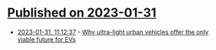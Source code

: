 # [Published on 2023-01-31](index.md)

* [2023-01-31, 11:12:37](https://news.ycombinator.com/item?id=34593748) - [Why ultra-light urban vehicles offer the only viable future for EVs](https://www.maddyness.com/uk/2023/01/26/why-ultra-light-urban-vehicles-like-luvly-offer-the-only-viable-future-for-electric-cars/)
